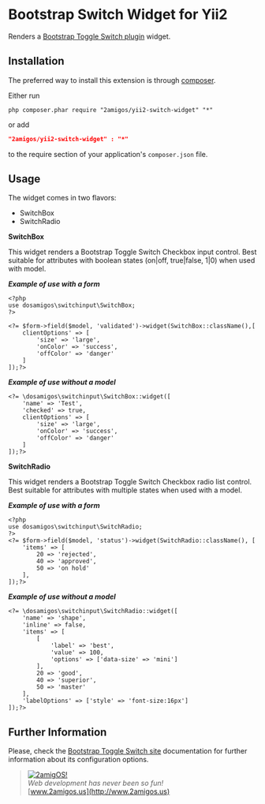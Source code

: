 Bootstrap Switch Widget for Yii2
================================

Renders a [Bootstrap Toggle Switch plugin](http://www.bootstrap-switch.org/) widget.

Installation
------------
The preferred way to install this extension is through [composer](http://getcomposer.org/download/).

Either run

```
php composer.phar require "2amigos/yii2-switch-widget" "*"
```
or add

```json
"2amigos/yii2-switch-widget" : "*"
```

to the require section of your application's `composer.json` file.

Usage
-----
The widget comes in two flavors: 

- SwitchBox 
- SwitchRadio 

**SwitchBox**  

This widget renders a Bootstrap Toggle Switch Checkbox input control. Best suitable for attributes with boolean states (on|off, true|false, 1|0) when used with model.

***Example of use with a form***

```
<?php
use dosamigos\switchinput\SwitchBox;
?>

<?= $form->field($model, 'validated')->widget(SwitchBox::className(),[
	clientOptions' => [
		'size' => 'large',
		'onColor' => 'success',
		'offColor' => 'danger'
	]
]);?>
```  
***Example of use without a model***

```
<?= \dosamigos\switchinput\SwitchBox::widget([
	'name' => 'Test',
	'checked' => true,
	clientOptions' => [
		'size' => 'large',
		'onColor' => 'success',
		'offColor' => 'danger'
	]
]);?>
```
**SwitchRadio**  

This widget renders a Bootstrap Toggle Switch Checkbox radio list control. Best suitable for attributes with multiple states when used with a model.

***Example of use with a form***  

```
<?php
use dosamigos\switchinput\SwitchRadio;
?>
<?= $form->field($model, 'status')->widget(SwitchRadio::className(), [
	'items' => [
		20 => 'rejected',
		40 => 'approved',
		50 => 'on hold'
	],
]);?>
```  
***Example of use without a model***

```
<?= \dosamigos\switchinput\SwitchRadio::widget([
	'name' => 'shape',
	'inline' => false,
	'items' => [
		[
			'label' => 'best',
			'value' => 100,
			'options' => ['data-size' => 'mini']
		],
		20 => 'good',
		40 => 'superior',
		50 => 'master'
	],
	'labelOptions' => ['style' => 'font-size:16px']
]);?>
```

Further Information
-------------------
Please, check the [Bootstrap Toggle Switch site](http://www.bootstrap-switch.org/) documentation for further information about its configuration options. 


> [![2amigOS!](http://www.gravatar.com/avatar/55363394d72945ff7ed312556ec041e0.png)](http://www.2amigos.us)  
<i>Web development has never been so fun!</i>  
[www.2amigos.us](http://www.2amigos.us)
